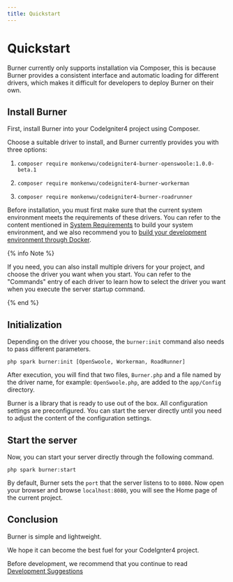 ```yaml
---
title: Quickstart
---
```


# Quickstart

Burner currently only supports installation via Composer, this is because Burner provides a consistent interface and automatic loading for different drivers, which makes it difficult for developers to deploy Burner on their own.

## Install Burner

First, install Burner into your CodeIgniter4 project using Composer.

Choose a suitable driver to install, and Burner currently provides you with three options:

1. 
    ```
    composer require monkenwu/codeigniter4-burner-openswoole:1.0.0-beta.1
    ```
2. 
    ```
    composer require monkenwu/codeigniter4-burner-workerman
    ```
3. 
    ```
    composer require monkenwu/codeigniter4-burner-roadrunner
    ```

Before installation, you must first make sure that the current system environment meets the requirements of these drivers. You can refer to the content mentioned in [System Requirements](/introduction) to build your system environment, and we also recommend you to [build your development environment through Docker](/general/docker).

{% info Note %}

If you need, you can also install multiple drivers for your project, and choose the driver you want when you start. You can refer to the "Commands" entry of each driver to learn how to select the driver you want when you execute the server startup command.

{% end %}

## Initialization

Depending on the driver you choose, the `burner:init` command also needs to pass different parameters.

```
php spark burner:init [OpenSwoole, Workerman, RoadRunner]
```

After execution, you will find that two files, `Burner.php` and a file named by the driver name, for example: `OpenSwoole.php`, are added to the `app/Config` directory.

Burner is a library that is ready to use out of the box. All configuration settings are preconfigured. You can start the server directly until you need to adjust the content of the configuration settings.

## Start the server

Now, you can start your server directly through the following command.

```
php spark burner:start
```

By default, Burner sets the `port` that the server listens to to `8080`. Now open your browser and browse `localhost:8080`, you will see the Home page of the current project.

## Conclusion

Burner is simple and lightweight.

We hope it can become the best fuel for your CodeIgnter4 project.

Before development, we recommend that you continue to read [Development Suggestions](/general/suggestion)
